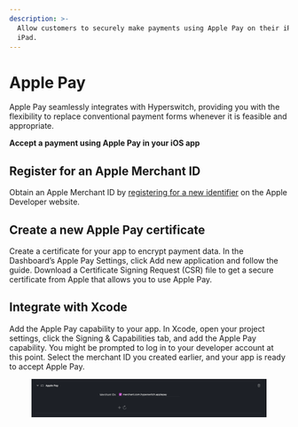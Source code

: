 ```yaml
---
description: >-
  Allow customers to securely make payments using Apple Pay on their iPhone,
  iPad.
---
```


# Apple Pay

Apple Pay seamlessly integrates with Hyperswitch, providing you with the flexibility to replace conventional payment forms whenever it is feasible and appropriate.

**Accept a payment using Apple Pay in your iOS app**

## Register for an Apple Merchant ID

Obtain an Apple Merchant ID by [registering for a new identifier](https://developer.apple.com/account/resources/identifiers/add/merchant) on the Apple Developer website.

## Create a new Apple Pay certificate

Create a certificate for your app to encrypt payment data. In the Dashboard’s Apple Pay Settings, click Add new application and follow the guide. Download a Certificate Signing Request (CSR) file to get a secure certificate from Apple that allows you to use Apple Pay.

## Integrate with Xcode

Add the Apple Pay capability to your app. In Xcode, open your project settings, click the Signing & Capabilities tab, and add the Apple Pay capability. You might be prompted to log in to your developer account at this point. Select the merchant ID you created earlier, and your app is ready to accept Apple Pay.

<figure><img src="../../../.gitbook/assets/image (6).png" alt=""><figcaption></figcaption></figure>
